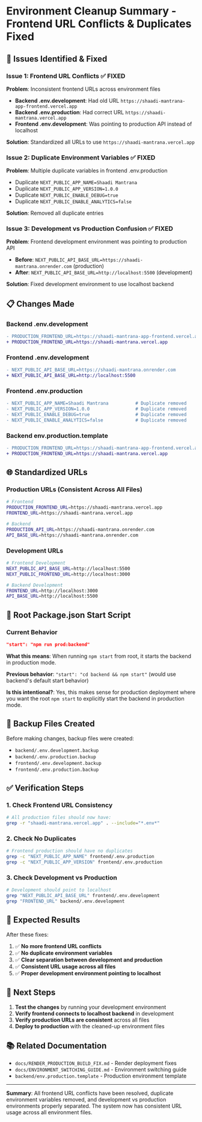 # Environment Cleanup Summary - Frontend URL Conflicts & Duplicates Fixed

## 🚨 **Issues Identified & Fixed**

### **Issue 1: Frontend URL Conflicts ✅ FIXED**
**Problem**: Inconsistent frontend URLs across environment files
- **Backend .env.development**: Had old URL `https://shaadi-mantrana-app-frontend.vercel.app`
- **Backend .env.production**: Had correct URL `https://shaadi-mantrana.vercel.app`
- **Frontend .env.development**: Was pointing to production API instead of localhost

**Solution**: Standardized all URLs to use `https://shaadi-mantrana.vercel.app`

### **Issue 2: Duplicate Environment Variables ✅ FIXED**
**Problem**: Multiple duplicate variables in frontend .env.production
- Duplicate `NEXT_PUBLIC_APP_NAME=Shaadi Mantrana`
- Duplicate `NEXT_PUBLIC_APP_VERSION=1.0.0`
- Duplicate `NEXT_PUBLIC_ENABLE_DEBUG=true`
- Duplicate `NEXT_PUBLIC_ENABLE_ANALYTICS=false`

**Solution**: Removed all duplicate entries

### **Issue 3: Development vs Production Confusion ✅ FIXED**
**Problem**: Frontend development environment was pointing to production API
- **Before**: `NEXT_PUBLIC_API_BASE_URL=https://shaadi-mantrana.onrender.com` (production)
- **After**: `NEXT_PUBLIC_API_BASE_URL=http://localhost:5500` (development)

**Solution**: Fixed development environment to use localhost backend

## 📋 **Changes Made**

### **Backend .env.development**
```diff
- PRODUCTION_FRONTEND_URL=https://shaadi-mantrana-app-frontend.vercel.app
+ PRODUCTION_FRONTEND_URL=https://shaadi-mantrana.vercel.app
```

### **Frontend .env.development**
```diff
- NEXT_PUBLIC_API_BASE_URL=https://shaadi-mantrana.onrender.com
+ NEXT_PUBLIC_API_BASE_URL=http://localhost:5500
```

### **Frontend .env.production**
```diff
- NEXT_PUBLIC_APP_NAME=Shaadi Mantrana          # Duplicate removed
- NEXT_PUBLIC_APP_VERSION=1.0.0                 # Duplicate removed  
- NEXT_PUBLIC_ENABLE_DEBUG=true                 # Duplicate removed
- NEXT_PUBLIC_ENABLE_ANALYTICS=false            # Duplicate removed
```

### **Backend env.production.template**
```diff
- PRODUCTION_FRONTEND_URL=https://shaadi-mantrana-app-frontend.vercel.app
+ PRODUCTION_FRONTEND_URL=https://shaadi-mantrana.vercel.app
```

## 🌐 **Standardized URLs**

### **Production URLs (Consistent Across All Files)**
```bash
# Frontend
PRODUCTION_FRONTEND_URL=https://shaadi-mantrana.vercel.app
FRONTEND_URL=https://shaadi-mantrana.vercel.app

# Backend  
PRODUCTION_API_URL=https://shaadi-mantrana.onrender.com
API_BASE_URL=https://shaadi-mantrana.onrender.com
```

### **Development URLs**
```bash
# Frontend Development
NEXT_PUBLIC_API_BASE_URL=http://localhost:5500
NEXT_PUBLIC_FRONTEND_URL=http://localhost:3000

# Backend Development
FRONTEND_URL=http://localhost:3000
API_BASE_URL=http://localhost:5500
```

## 🔧 **Root Package.json Start Script**

### **Current Behavior**
```json
"start": "npm run prod:backend"
```

**What this means**: When running `npm start` from root, it starts the backend in production mode.

**Previous behavior**: `"start": "cd backend && npm start"` (would use backend's default start behavior)

**Is this intentional?**: Yes, this makes sense for production deployment where you want the root `npm start` to explicitly start the backend in production mode.

## 📁 **Backup Files Created**

Before making changes, backup files were created:
- `backend/.env.development.backup`
- `backend/.env.production.backup`  
- `frontend/.env.development.backup`
- `frontend/.env.production.backup`

## ✅ **Verification Steps**

### **1. Check Frontend URL Consistency**
```bash
# All production files should now have:
grep -r "shaadi-mantrana.vercel.app" . --include="*.env*"
```

### **2. Check No Duplicates**
```bash
# Frontend production should have no duplicates
grep -c "NEXT_PUBLIC_APP_NAME" frontend/.env.production
grep -c "NEXT_PUBLIC_APP_VERSION" frontend/.env.production
```

### **3. Check Development vs Production**
```bash
# Development should point to localhost
grep "NEXT_PUBLIC_API_BASE_URL" frontend/.env.development
grep "FRONTEND_URL" backend/.env.development
```

## 🎯 **Expected Results**

After these fixes:
1. ✅ **No more frontend URL conflicts**
2. ✅ **No duplicate environment variables**
3. ✅ **Clear separation between development and production**
4. ✅ **Consistent URL usage across all files**
5. ✅ **Proper development environment pointing to localhost**

## 🚀 **Next Steps**

1. **Test the changes** by running your development environment
2. **Verify frontend connects to localhost backend** in development
3. **Verify production URLs are consistent** across all files
4. **Deploy to production** with the cleaned-up environment files

## 📚 **Related Documentation**

- `docs/RENDER_PRODUCTION_BUILD_FIX.md` - Render deployment fixes
- `docs/ENVIRONMENT_SWITCHING_GUIDE.md` - Environment switching guide
- `backend/env.production.template` - Production environment template

---

**Summary**: All frontend URL conflicts have been resolved, duplicate environment variables removed, and development vs production environments properly separated. The system now has consistent URL usage across all environment files.
